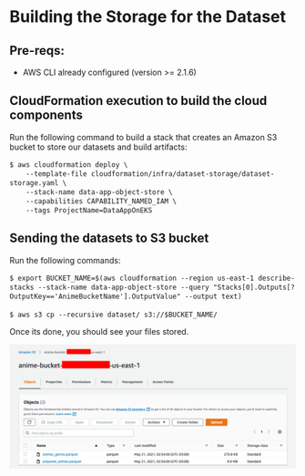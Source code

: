 # Building the Storage for the Dataset

## Pre-reqs:

- AWS CLI already configured (version >= 2.1.6)

## CloudFormation execution to build the cloud components

Run the following command to build a stack that creates an Amazon S3 bucket to store our datasets and build artifacts:
```
$ aws cloudformation deploy \
    --template-file cloudformation/infra/dataset-storage/dataset-storage.yaml \
    --stack-name data-app-object-store \
    --capabilities CAPABILITY_NAMED_IAM \
    --tags ProjectName=DataAppOnEKS
```

## Sending the datasets to S3 bucket

Run the following commands:
```
$ export BUCKET_NAME=$(aws cloudformation --region us-east-1 describe-stacks --stack-name data-app-object-store --query "Stacks[0].Outputs[?OutputKey=='AnimeBucketName'].OutputValue" --output text)

$ aws s3 cp --recursive dataset/ s3://$BUCKET_NAME/
```

Once its done, you should see your files stored.

![S3-Bucket.png](../../../images/S3-Bucket.png)